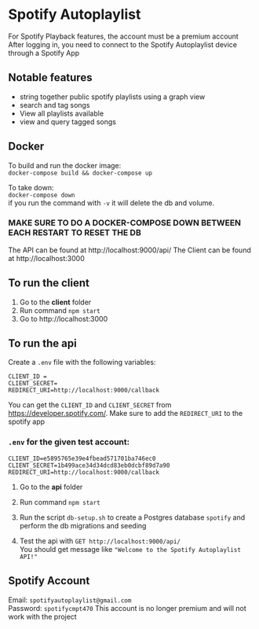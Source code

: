 # Spotify Autoplaylist

For Spotify Playback features, the account must be a premium account <br/>
After logging in, you need to connect to the Spotify Autoplaylist device through a Spotify App <br/>

## Notable features
- string together public spotify playlists using a graph view
- search and tag songs
- View all playlists available
- view and query tagged songs

## Docker

To build and run the docker image: <br/>
`docker-compose build && docker-compose up`

To take down: <br/>
`docker-compose down` <br/>
if you run the command with `-v` it will delete the db and volume.
### MAKE SURE TO DO A DOCKER-COMPOSE DOWN BETWEEN EACH RESTART TO RESET THE DB

The API can be found at http://localhost:9000/api/
The Client can be found at http://localhost:3000



## To run the client
1. Go to the __client__ folder
2. Run command `npm start`
3. Go to http://localhost:3000



## To run the api

Create a `.env` file with the following variables: <br/>

```
CLIENT_ID =
CLIENT_SECRET=
REDIRECT_URI=http://localhost:9000/callback

```

You can get the `CLIENT_ID` and `CLIENT_SECRET` from https://developer.spotify.com/. Make sure to add the `REDIRECT_URI` to the spotify app

###  `.env` for the given test account:
```
CLIENT_ID=e5895765e39e4fbead571701ba746ec0
CLIENT_SECRET=1b499ace34d34dcd83eb0dcbf89d7a90
REDIRECT_URI=http://localhost:9000/callback
```


1. Go to the __api__ folder
2. Run command `npm start`
4. Run the script `db-setup.sh` to create a Postgres database `spotify` and perform the db migrations and seeding

5. Test the api with `GET http://localhost:9000/api/` <br/>
You should get message like `"Welcome to the Spotify Autoplaylist API!"`



## Spotify Account
Email: `spotifyautoplaylist@gmail.com` <br/>
Password: `spotifycmpt470`
This account is no longer premium and will not work with the project

